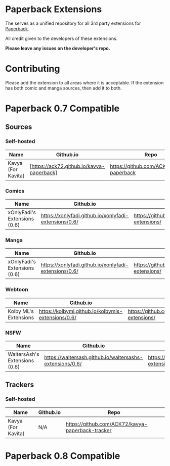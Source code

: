 # Paperback Extensions
The serves as a unified repository for all 3rd party extensions for [Paperback](https://apps.apple.com/us/app/paperback-a-komga-client/id1626613373).

All credit given to the developers of these extensions.

**Please leave any issues on the developer's repo.**

# Contributing
Please add the extension to all areas where it is acceptable. If the extension has both comic and manga sources, then add it to both.



# Paperback 0.7 Compatible
## Sources
### Self-hosted
| Name               | Github.io                               | Repo                                     |
|--------------------|-----------------------------------------|------------------------------------------|
| Kavya (For Kavita) | [https://ack72.github.io/kavya-paperback] | https://github.com/ACK72/kavya-paperback |

### Comics
| Name               | Github.io                               | Repo                                     |
|--------------------|-----------------------------------------|------------------------------------------|
| xOnlyFadi's Extensions (0.6)| https://xonlyfadi.github.io/xonlyfadi-extensions/0.6/ | https://github.com/xonlyfadi/xonlyfadi-extensions/ |

### Manga
| Name               | Github.io                               | Repo                                     |
|--------------------|-----------------------------------------|------------------------------------------|
| xOnlyFadi's Extensions (0.6)| https://xonlyfadi.github.io/xonlyfadi-extensions/0.6/ | https://github.com/xonlyfadi/xonlyfadi-extensions/ |

### Webtoon
| Name               | Github.io                               | Repo                                     |
|--------------------|-----------------------------------------|------------------------------------------|
| Kolby ML's Extensions | https://kolbyml.github.io/kolbymls-extensions/0.6/ | https://github.com/kolbyml/kolbymls-extensions/ |

### NSFW
| Name               | Github.io                               | Repo                                     |
|--------------------|-----------------------------------------|------------------------------------------|
| WaltersAsh's Extensions (0.6) | https://waltersash.github.io/waltersashs-extensions/0.6/ | https://github.com/waltersash/waltersashs-extensions/ |



## Trackers

### Self-hosted
| Name               | Github.io                               | Repo                                     |
|--------------------|-----------------------------------------|------------------------------------------|
| Kavya (For Kavita) | N/A | https://github.com/ACK72/kavya-paperback-tracker |



# Paperback 0.8 Compatible